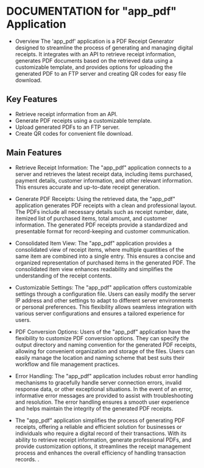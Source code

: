 
 # DOCUMENTATION for "app_pdf" Application
* Overview
The 'app_pdf' application is a PDF Receipt Generator designed to streamline the process of 
generating and managing digital receipts. It integrates with an API to retrieve receipt information, 
generates PDF documents based on the retrieved data using a customizable template, and provides 
options for uploading the generated PDF to an FTP server and creating QR codes for easy file download.
## Key Features
- Retrieve receipt information from an API.
- Generate PDF receipts using a customizable template.
- Upload generated PDFs to an FTP server.
- Create QR codes for convenient file download.
## Main Features
- Retrieve Receipt Information: The "app_pdf" application connects to a server and retrieves the latest
receipt data, including items purchased, payment details, customer information, and other relevant 
information. This ensures accurate and up-to-date receipt generation.
            
- Generate PDF Receipts: Using the retrieved data, the "app_pdf" application generates PDF receipts 
with a clean and professional layout. The PDFs include all necessary details such as receipt number, 
date, itemized list of purchased items, total amount, and customer information. The generated PDF 
receipts provide a standardized and presentable format for record-keeping and customer communication.

                
- Consolidated Item View: The "app_pdf" application provides a consolidated view of receipt items, 
where multiple quantities of the same item are combined into a single entry. This ensures a concise 
and organized representation of purchased items in the generated PDF. The consolidated item view 
enhances readability and simplifies the understanding of the receipt contents.

        
- Customizable Settings: The "app_pdf" application offers customizable settings through a configuration 
file. Users can easily modify the server IP address and other settings to adapt to different server 
environments or personal preferences. This flexibility allows seamless integration with various server 
configurations and ensures a tailored experience for users.

        
- PDF Conversion Options: Users of the "app_pdf" application have the flexibility to customize PDF 
conversion options. They can specify the output directory and naming convention for the generated PDF 
receipts, allowing for convenient organization and storage of the files. Users can easily manage the 
location and naming scheme that best suits their workflow and file management practices.

        
- Error Handling: The "app_pdf" application includes robust error handling mechanisms to gracefully 
handle server connection errors, invalid response data, or other exceptional situations. In the event 
of an error, informative error messages are provided to assist with troubleshooting and resolution. 
The error handling ensures a smooth user experience and helps maintain the integrity of the generated 
PDF receipts.

        
- The "app_pdf" application simplifies the process of generating PDF receipts, offering a reliable and 
efficient solution for businesses or individuals who require a digital record of their transactions. 
With its ability to retrieve receipt information, generate professional PDFs, and provide customization 
options, it streamlines the receipt management process and enhances the overall efficiency of handling 
transaction records.
.

